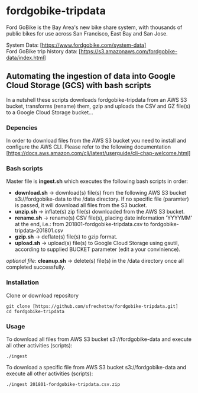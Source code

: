 # fordgobike-tripdata #
Ford GoBike is the Bay Area's new bike share system, with thousands of public bikes for use across San Francisco, East Bay and San Jose.        

System Data: [https://www.fordgobike.com/system-data]      
Ford GoBike trip history data: [https://s3.amazonaws.com/fordgobike-data/index.html]

## Automating the ingestion of data into Google Cloud Storage (GCS) with bash scripts ##
In a nutshell these scripts downloads fordgobike-tripdata from an AWS S3 bucket, transforms (rename) them, gzip and uploads the CSV and GZ file(s) to a Google Cloud Storage bucket...

### Depencies ###
In order to download files from the AWS S3 bucket you need to install and configure the AWS CLI. Please refer to the following documentation [https://docs.aws.amazon.com/cli/latest/userguide/cli-chap-welcome.html]        

### Bash scripts ###
Master file is **ingest.sh** which executes the following bash scripts in order:

*  **download.sh** -> download(s) file(s) from the following AWS S3 bucket s3://fordgobike-data to the /data directory. If no specific file (paramter) is passed, it will download all files from the S3 bucket.
*  **unzip.sh** -> inflate(s) zip file(s) downloaded from the AWS S3 bucket.
*  **rename.sh** -> rename(s) CSV file(s), placing date information 'YYYYMM' at the end, i.e.: from 201801-fordgobike-tripdata.csv to fordgobike-tripdata-201801.csv
*  **gzip.sh** -> deflate(s) file(s) to gzip format. 
*  **upload.sh** -> upload(s) file(s) to Google Cloud Storage using gsutil, according to supplied BUCKET parameter (edit a your convinience).

*optional file*: **cleanup.sh** -> delete(s) file(s) in the /data directory once all completed successfully.        

### Installation ###
Clone or download repository
```shell
git clone [https://github.com/sfrechette/fordgobike-tripdata.git] 
cd fordgobike-tripdata
```

### Usage ###
To download all files from AWS S3 bucket s3://fordgobike-data and execute all other activities (scripts):
```shell
./ingest
```

To download a specific file from AWS S3 bucket s3://fordgobike-data and execute all other activities (scripts):
```shell
./ingest 201801-fordgobike-tripdata.csv.zip
```
